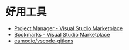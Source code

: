 # 好用工具

- [Project&#32;Manager&#32;-&#32;Visual&#32;Studio&#32;Marketplace](https://marketplace.visualstudio.com/items?itemName=alefragnani.project-manager)
- [Bookmarks&#32;-&#32;Visual&#32;Studio&#32;Marketplace](https://marketplace.visualstudio.com/items?itemName=alefragnani.Bookmarks)
- [eamodio/vscode-gitlens](https://github.com/eamodio/vscode-gitlens)